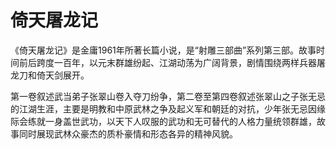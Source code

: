 # 倚天屠龙记

《倚天屠龙记》是金庸1961年所著长篇小说，是“射雕三部曲”系列第三部。故事时间前后跨度一百年，以元末群雄纷起、江湖动荡为广阔背景，剧情围绕两样兵器屠龙刀和倚天剑展开。

第一卷叙述武当弟子张翠山卷入夺刀纷争，第二卷至第四卷叙述张翠山之子张无忌的江湖生涯，主要是明教和中原武林之争及起义军和朝廷的对抗，少年张无忌因缘际会练就一身盖世武功，以天下人叹服的武功和无可替代的人格力量统领群雄，故事同时展现武林众豪杰的质朴豪情和形态各异的精神风貌。